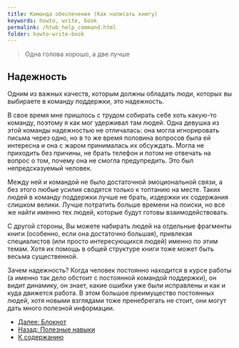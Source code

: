 ```yaml
---
title: Команда обеспечения (Как написать книгу)
keywords: howto, write, book
permalink: /htwb_help_command.html
folder: howto-write-book
---
```


> Одна голова хорошо, а две лучше

## Надежность

Одним из важных качеств, которым должны обладать люди, которых вы
выбираете в команду поддержки, это надежность.

В свое время мне пришлось с трудом собирать себе хоть какую-то
команду, поэтому я как мог удерживал там людей.  Одна девушка из этой
команды надежностью не отличалась: она могла игнорировать письма через
одно, но в то же время половина вопросов была ей интересна и она с
жаром принималась их обсуждать.  Могла не приходить без причины, не
брать телефон и потом не отвечать на вопрос о том, почему она не
смогла предупредить.  Это был непредсказуемый человек.

Между ней и командой не было достаточной эмоциональной связи, а без
этого любые усилия сводятся только к топтанию на месте.  Таких людей в
команду поддержки лучше не брать, издержки их содержания слишком
велики.  Лучше потратить больше времени на поиски, но все же найти
именно тех людей, которые будут готовы взаимодействовать.

С другой стороны, Вы можете набирать людей на отдельные фрагменты
книги (особенно, если она достаточно большая), привлекая специалистов
(или просто интересующихся людей) именно по этим темам.  Хотя их
помощь в общей структуре книги тоже может быть весьма существенной.

Зачем надежность?  Когда человек постоянно находится в курсе работы (а
именно так дело обстоит с постоянной командой поддержки), он видит
динамику, он знает, какие ошибки уже были исправлены и как и куда
движется работа.  В этом большое преимущество постоянных людей, хотя
новыми взглядами тоже пренебрегать не стоит, они могут дать много
полезной информации.

- [Далее: Блокнот](/htwb_notebook.html)
- [Назад: Полезные навыки](/htwb_skills.html)
- [К содержанию](/htwb_toc.html)
